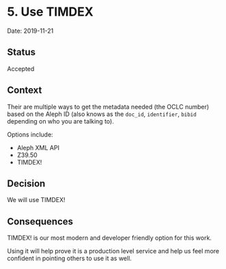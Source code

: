 # 5. Use TIMDEX

Date: 2019-11-21

## Status

Accepted

## Context

Their are multiple ways to get the metadata needed (the OCLC number) based on
the Aleph ID (also knows as the `doc_id`, `identifier`, `bibid` depending on
who you are talking to).

Options include:

- Aleph XML API
- Z39.50
- TIMDEX!

## Decision

We will use TIMDEX!

## Consequences

TIMDEX! is our most modern and developer friendly option for this work.

Using it will help prove it is a production level service and help us feel more
confident in pointing others to use it as well.
